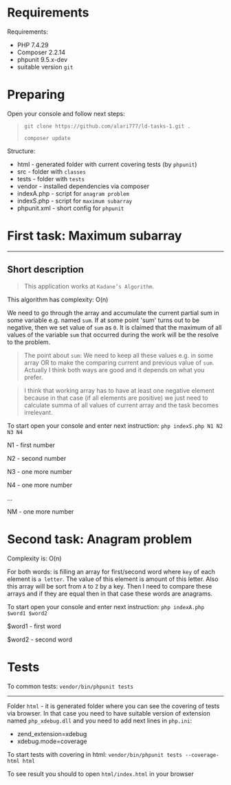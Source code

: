 # Requirements

Requirements:
  - PHP 7.4.29
  - Composer 2.2.14
  - phpunit 9.5.x-dev
  - suitable version `git`

# Preparing

Open your console and follow next steps:

> `git clone https://github.com/alari777/ld-tasks-1.git .`
>
>`composer update`

Structure:
- html - generated folder with current covering tests (by `phpunit`)
- src - folder with `classes`
- tests - folder with `tests`
- vendor - installed dependencies via composer
- indexA.php - script for `anagram problem`
- indexS.php - script for `maximum subarray`
- phpunit.xml - short config for `phpunit` 

# First task: Maximum subarray

---

## Short description

> This application works at `Kadane’s Algorithm`.

This algorithm has complexity: O(n)

We need to go through the array and accumulate the current partial sum in some variable e.g. named `sum`. If at some point 'sum' turns out to be negative, then we set value of `sum`  as `0`. It is claimed that the maximum of all values of the variable `sum` that occurred during the work will be the resolve to the problem.

> The point about `sum`:
We need to keep all these values e.g. in some array OR to make the comparing current and previous value of `sum`. Actually I think both ways are good and it depends on what you prefer.

> I think that working array has to have at least one negative element because in that case (if all elements are positive) we just need to calculate summa of all values of current array and the task becomes irrelevant.

To start open your console and enter next instruction:
`php indexS.php N1 N2 N3 N4`

N1 - first number

N2 - second number

N3 - one more number

N4 - one more number

...

NM - one more number

# Second task: Anagram problem

Complexity is: O(n)

For both words: is filling an array for first/second word where `key` of each element is `a letter`. The value of this element is amount of this letter. Also this array will be sort from `A` to `Z` by a key. Then I need to compare these arrays and if they are equal then in that case these words are anagrams.

To start open your console and enter next instruction:
`php indexA.php $word1 $word2`

$word1 - first word

$word2 - second word


# Tests

To common tests: `vendor/bin/phpunit tests`

---

Folder `html` - it is generated folder where you can see the covering of tests via browser. In that case you need to have suitable version of extension named `php_xdebug.dll` and you need to add next lines in `php.ini`:
- zend_extension=xdebug
- xdebug.mode=coverage

To start tests with covering in html: `vendor/bin/phpunit tests --coverage-html html`

To see result you should to open `html/index.html` in your browser